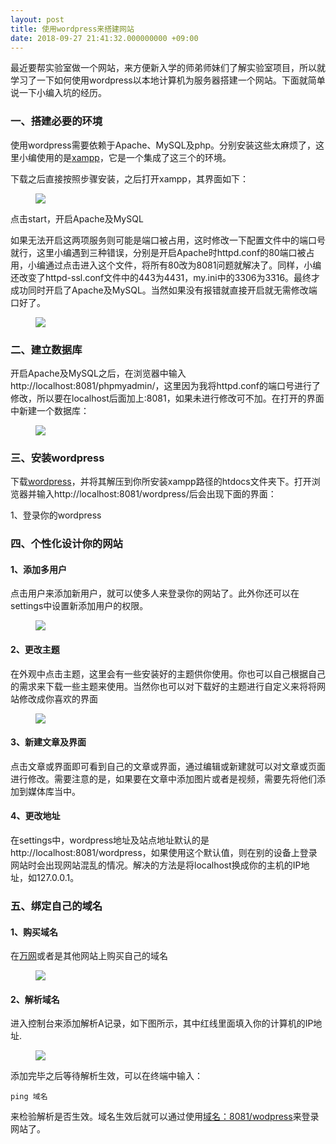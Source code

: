 ```yaml
---
layout: post
title: 使用wordpress来搭建网站
date: 2018-09-27 21:41:32.000000000 +09:00
---
```


最近要帮实验室做一个网站，来方便新入学的师弟师妹们了解实验室项目，所以就学习了一下如何使用wordpress以本地计算机为服务器搭建一个网站。下面就简单说一下小编入坑的经历。

### 一、搭建必要的环境

使用wordpress需要依赖于Apache、MySQL及php。分别安装这些太麻烦了，这里小编使用的是[xampp](https://www.apachefriends.org/index.html)，它是一个集成了这三个的环境。

下载之后直接按照步骤安装，之后打开xampp，其界面如下：

<figure>
    <a><img src="{{site.url}}/my_pics/xampp1.png"></a>
</figure>

点击start，开启Apache及MySQL

如果无法开启这两项服务则可能是端口被占用，这时修改一下配置文件中的端口号就行，这里小编遇到三种错误，分别是开启Apache时httpd.conf的80端口被占用，小编通过点击进入这个文件，将所有80改为8081问题就解决了。同样，小编还改变了httpd-ssl.conf文件中的443为4431，my.ini中的3306为3316。最终才成功同时开启了Apache及MySQL。当然如果没有报错就直接开启就无需修改端口好了。

<figure>
    <a><img src="{{site.url}}/my_pics/xampp2.png"></a>
</figure>

### 二、建立数据库

开启Apache及MySQL之后，在浏览器中输入http://localhost:8081/phpmyadmin/，这里因为我将httpd.conf的端口号进行了修改，所以要在localhost后面加上:8081，如果未进行修改可不加。在打开的界面中新建一个数据库：

<figure>
    <a><img src="{{site.url}}/my_pics/xampp3.png"></a>
</figure>

### 三、安装wordpress

下载[wordpress](https://wordpress.org/download/)，并将其解压到你所安装xampp路径的htdocs文件夹下。打开浏览器并输入http://localhost:8081/wordpress/后会出现下面的界面：

1、登录你的wordpress

### 四、个性化设计你的网站

#### 1、添加多用户

点击用户来添加新用户，就可以使多人来登录你的网站了。此外你还可以在settings中设置新添加用户的权限。

<figure>
    <a><img src="{{site.url}}/my_pics/wordpress1.png"></a>
</figure>

#### 2、更改主题

在外观中点击主题，这里会有一些安装好的主题供你使用。你也可以自己根据自己的需求来下载一些主题来使用。当然你也可以对下载好的主题进行自定义来将将网站修改成你喜欢的界面

<figure>
    <a><img src="{{site.url}}/my_pics/wordpress2.png"></a>
</figure>

#### 3、新建文章及界面

点击文章或界面即可看到自己的文章或界面，通过编辑或新建就可以对文章或页面进行修改。需要注意的是，如果要在文章中添加图片或者是视频，需要先将他们添加到媒体库当中。

#### 4、更改地址

在settings中，wordpress地址及站点地址默认的是http://localhost:8081/wordpress，如果使用这个默认值，则在别的设备上登录网站时会出现网站混乱的情况。解决的方法是将localhost换成你的主机的IP地址，如127.0.0.1。

### 五、绑定自己的域名

#### 1、购买域名

在[万网](https://wanwang.aliyun.com/?utm_content=se_800089&gclid=EAIaIQobChMI3dThy9_c3QIVCGoqCh2G2w-rEAAYASAAEgK7b_D_BwE)或者是其他网站上购买自己的域名

<figure>
    <a><img src="{{site.url}}/my_pics/wordpress3.png"></a>
</figure>

#### 2、解析域名

进入控制台来添加解析A记录，如下图所示，其中红线里面填入你的计算机的IP地址.

<figure>
    <a><img src="{{site.url}}/my_pics/wordpress4.png"></a>
</figure>

添加完毕之后等待解析生效，可以在终端中输入：

```
ping 域名
```

来检验解析是否生效。域名生效后就可以通过使用<u>域名：8081/wodpress</u>来登录网站了。